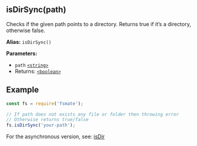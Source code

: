 ## isDirSync(path)

Checks if the given path points to a directory. Returns true if it’s a directory, otherwise false.

**Alias:** `isDirSync()`

**Parameters:**

- `path` [`<string>`](https://developer.mozilla.org/en-US/docs/Web/JavaScript/Data_structures#String_type)
- Returns: [`<boolean>`](https://developer.mozilla.org/en-US/docs/Web/JavaScript/Guide/Data_structures#boolean_type)

## Example

```js
const fs = require('fsmate');

// If path does not exists any file or folder then throwing error
// Otherwise returns true/false
fs.isDirSync('your-path');
```

For the asynchronous version, see: [isDir](./isDir.md)